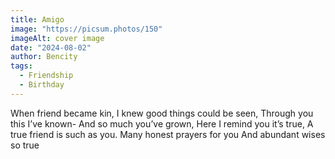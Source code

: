 ```yaml
---
title: Amigo
image: "https://picsum.photos/150"
imageAlt: cover image
date: "2024-08-02"
author: Bencity
tags:
  - Friendship
  - Birthday
---
```


When friend became kin,
I knew good things could be seen,
Through you this I’ve known-
And so much you’ve grown,
Here I remind you it’s true,
A true friend is such as you.
Many honest prayers for you
And abundant wises so true
